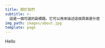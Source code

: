 ```yaml
---
title: 關於我們
subtitle: >-
  這是一個可選的副標題。它可以用來描述這個頁面是什麼
img_path: images/about.jpg
template: page
---
```


Hello
